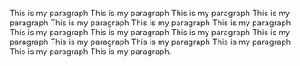 ---
---
<p class="first">This is my paragraph This is my paragraph This is my paragraph This is my paragraph This is my paragraph This is my paragraph This is my paragraph This is my paragraph This is my paragraph This is my paragraph This is my paragraph This is my paragraph This is my paragraph This is my paragraph This is my paragraph This is my paragraph.</p>